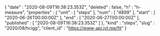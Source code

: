 {
  "date" : "2020-08-09T16:38:23.353Z",
  "deleted" : false,
  "h" : "h-measure",
  "properties" : {
    "unit" : [ "steps" ],
    "num" : [ "4899" ],
    "start" : [ "2020-06-26T00:00:00Z" ],
    "end" : [ "2020-06-27T00:00:00Z" ],
    "published" : [ "2020-08-09T16:38:23.353Z" ]
  },
  "kind" : "steps",
  "slug" : "2020/08/hcigg",
  "client_id" : "https://www-api.jvt.me/fit"
}
